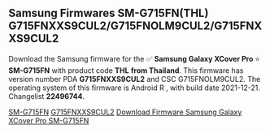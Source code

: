 <h2>Samsung Firmwares SM-G715FN(THL) G715FNXXS9CUL2/G715FNOLM9CUL2/G715FNXXS9CUL2</h2>
Download the Samsung firmware for the ✅ <strong>Samsung Galaxy XCover Pro </strong> ⭐ <strong>SM-G715FN</strong> with product code <strong>THL</strong> <strong> from Thailand</strong>. This firmware has version number PDA <strong>G715FNXXS9CUL2</strong> and CSC G715FNOLM9CUL2. The operating system of this firmware is Android R , with build date 2021-12-21. Changelist <strong>22496744</strong>.

[SM-G715FN](https://samfirm.shop/samsung/model/SM-G715FN)
[G715FNXXS9CUL2](https://samfirm.shop/samsung/pda/G715FNXXS9CUL2)
[Download Firmware Samsung Galaxy XCover Pro SM-G715FN](https://samfirm.shop/samsung/firmware/483848)
